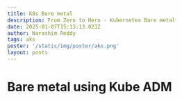 ```yaml
---
title: K8s Bare metal
description: From Zero to Hero - Kubernetes Bare metal
date: 2025-01-07T15:13:13.021Z
author: Narashim Reddy
tags: aks
poster: '/static/img/poster/aks.png'
layout: posts
---
```


# Bare metal using Kube ADM
